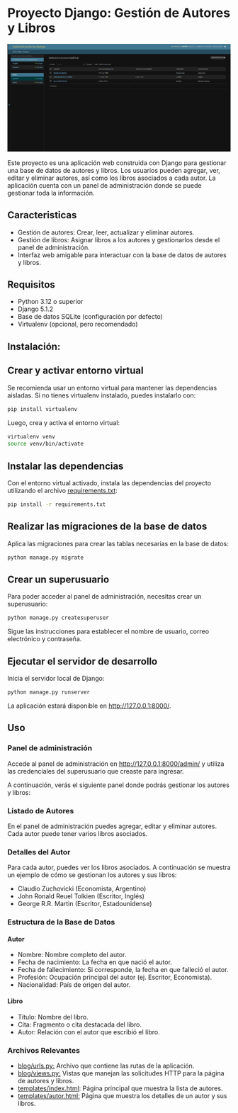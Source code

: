 # Proyecto Django: Gestión de Autores y Libros
![admin Django](/img/admin.png)

Este proyecto es una aplicación web construida con Django para gestionar una base de datos de autores y libros. Los usuarios pueden agregar, ver, editar y eliminar autores, así como los libros asociados a cada autor. La aplicación cuenta con un panel de administración donde se puede gestionar toda la información.

## Caracteristicas
* Gestión de autores: Crear, leer, actualizar y eliminar     autores.
* Gestión de libros: Asignar libros a los autores y gestionarlos desde el panel de administración.
* Interfaz web amigable para interactuar con la base de datos de autores y libros.

## Requisitos

* Python 3.12 o superior
* Django 5.1.2
* Base de datos SQLite (configuración por defecto)
* Virtualenv (opcional, pero recomendado)

## Instalación:

## Crear y activar entorno virtual
Se recomienda usar un entorno virtual para mantener las dependencias aisladas. Si no tienes virtualenv instalado, puedes instalarlo con:
```sh
pip install virtualenv
```
Luego, crea y activa el entorno virtual:
```sh
virtualenv venv
source venv/bin/activate
```

## Instalar las dependencias
Con el entorno virtual activado, instala las dependencias del proyecto utilizando el archivo [requirements.txt](requirements.txt):
```sh
pip install -r requirements.txt
```

## Realizar las migraciones de la base de datos
Aplica las migraciones para crear las tablas necesarias en la base de datos:
```sh
python manage.py migrate
```

## Crear un superusuario
Para poder acceder al panel de administración, necesitas crear un superusuario:
```sh
python manage.py createsuperuser
```
Sigue las instrucciones para establecer el nombre de usuario, correo electrónico y contraseña.

## Ejecutar el servidor de desarrollo
Inicia el servidor local de Django:
```sh
python manage.py runserver
```
La aplicación estará disponible en http://127.0.0.1:8000/.

## Uso
### Panel de administración
Accede al panel de administración en http://127.0.0.1:8000/admin/ y utiliza las credenciales del superusuario que creaste para ingresar.

A continuación, verás el siguiente panel donde podrás gestionar los autores y libros:


### Listado de Autores
En el panel de administración puedes agregar, editar y eliminar autores. Cada autor puede tener varios libros asociados.

### Detalles del Autor
Para cada autor, puedes ver los libros asociados. A continuación se muestra un ejemplo de cómo se gestionan los autores y sus libros:

* Claudio Zuchovicki (Economista, Argentino)
* John Ronald Reuel Tolkien (Escritor, Inglés)
* George R.R. Martin (Escritor, Estadounidense)
### Estructura de la Base de Datos
#### Autor
* Nombre: Nombre completo del autor.
* Fecha de nacimiento: La fecha en que nació el autor.
* Fecha de fallecimiento: Si corresponde, la fecha en que falleció el autor.
* Profesión: Ocupación principal del autor (ej. Escritor, Economista).
* Nacionalidad: País de origen del autor.
#### Libro
* Título: Nombre del libro.
* Cita: Fragmento o cita destacada del libro.
* Autor: Relación con el autor que escribió el libro.

### Archivos Relevantes
* [blog/urls.py:](blog/urls.py) Archivo que contiene las rutas de la aplicación.
* [blog/views.py:](blog/views.py) Vistas que manejan las solicitudes HTTP para la página de autores y libros.
* [templates/index.html](templates/index.html): Página principal que muestra la lista de autores.
* [templates/autor.html:](templates/autor.html) Página que muestra los detalles de un autor y sus libros.
